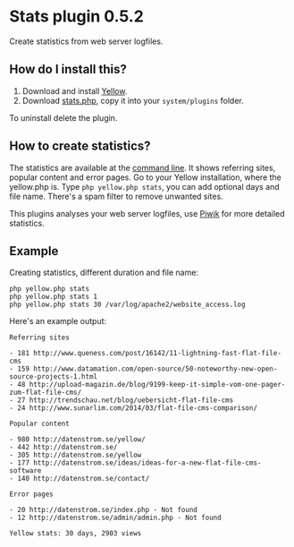 Stats plugin 0.5.2
==================
Create statistics from web server logfiles.

How do I install this?
----------------------
1. Download and install [Yellow](https://github.com/datenstrom/yellow/).  
2. Download [stats.php](stats.php?raw=true), copy it into your `system/plugins` folder.  

To uninstall delete the plugin.

How to create statistics?
-------------------------
The statistics are available at the [command line](https://github.com/datenstrom/yellow/wiki/Yellow-CLI). It shows referring sites, popular content and error pages. Go to your Yellow installation, where the yellow.php is. Type `php yellow.php stats`, you can add optional days and file name. There's a spam filter to remove unwanted sites.

This plugins analyses your web server logfiles, use [Piwik](https://github.com/datenstrom/yellow-extensions/tree/master/plugins/piwik) for more detailed statistics.

Example
-------
Creating statistics, different duration and file name:

`php yellow.php stats`  
`php yellow.php stats 1`  
`php yellow.php stats 30 /var/log/apache2/website_access.log` 

Here's an example output:
~~~~
Referring sites

- 181 http://www.queness.com/post/16142/11-lightning-fast-flat-file-cms
- 159 http://www.datamation.com/open-source/50-noteworthy-new-open-source-projects-1.html
- 48 http://upload-magazin.de/blog/9199-keep-it-simple-vom-one-pager-zum-flat-file-cms/
- 27 http://trendschau.net/blog/uebersicht-flat-file-cms
- 24 http://www.sunarlim.com/2014/03/flat-file-cms-comparison/

Popular content

- 980 http://datenstrom.se/yellow/
- 442 http://datenstrom.se/
- 305 http://datenstrom.se/yellow
- 177 http://datenstrom.se/ideas/ideas-for-a-new-flat-file-cms-software
- 140 http://datenstrom.se/contact/

Error pages

- 20 http://datenstrom.se/index.php - Not found
- 12 http://datenstrom.se/admin/admin.php - Not found

Yellow stats: 30 days, 2903 views
~~~~

